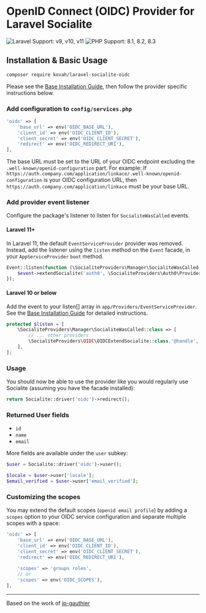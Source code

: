 # OpenID Connect (OIDC) Provider for Laravel Socialite

![Laravel Support: v9, v10, v11](https://img.shields.io/badge/Laravel%20Support-v9%2C%20v10%2C%20v11-blue) ![PHP Support: 8.1, 8.2, 8.3](https://img.shields.io/badge/PHP%20Support-8.1%2C%208.2%2C%208.3-blue)

## Installation & Basic Usage

```bash
composer require kovah/laravel-socialite-oidc
```

Please see the [Base Installation Guide](https://socialiteproviders.com/usage/), then follow the provider specific instructions below.

### Add configuration to `config/services.php`

```php
'oidc' => [
    'base_url' => env('OIDC_BASE_URL'),
    'client_id' => env('OIDC_CLIENT_ID'),
    'client_secret' => env('OIDC_CLIENT_SECRET'),
    'redirect' => env('OIDC_REDIRECT_URI'),
],
```

The base URL must be set to the URL of your OIDC endpoint excluding the `.well-known/openid-configuration` part. For example:
If `https://auth.company.com/application/linkace/.well-known/openid-configuration` is your OIDC configuration URL, then `https://auth.company.com/application/linkace` must be your base URL.

### Add provider event listener

Configure the package's listener to listen for `SocialiteWasCalled` events.

#### Laravel 11+

In Laravel 11, the default `EventServiceProvider` provider was removed. Instead, add the listener using the `listen` method on the `Event` facade, in your `AppServiceProvider` `boot` method.

```php
Event::listen(function (\SocialiteProviders\Manager\SocialiteWasCalled $event) {
    $event->extendSocialite('auth0', \SocialiteProviders\Auth0\Provider::class);
});
```

#### Laravel 10 or below

Add the event to your listen[] array in `app/Providers/EventServiceProvider`. See the [Base Installation Guide](https://socialiteproviders.com/usage/) for detailed instructions.

```php
protected $listen = [
    \SocialiteProviders\Manager\SocialiteWasCalled::class => [
        // ... other providers
        \SocialiteProviders\OIDC\OIDCExtendSocialite::class.'@handle',
    ],
];
```

### Usage

You should now be able to use the provider like you would regularly use Socialite (assuming you have the facade
installed):

```php
return Socialite::driver('oidc')->redirect();
```

### Returned User fields

- `id`
- `name`
- `email`

More fields are available under the `user` subkey:

```php
$user = Socialite::driver('oidc')->user();

$locale = $user->user['locale'];
$email_verified = $user->user['email_verified'];
```

### Customizing the scopes

You may extend the default scopes (`openid email profile`) by adding a `scopes` option to your OIDC service configuration and separate multiple scopes with a space:

```php
'oidc' => [
    'base_url' => env('OIDC_BASE_URL'),
    'client_id' => env('OIDC_CLIENT_ID'),
    'client_secret' => env('OIDC_CLIENT_SECRET'),
    'redirect' => env('OIDC_REDIRECT_URI'),
    
    'scopes' => 'groups roles',
    // or
    'scopes' => env('OIDC_SCOPES'),
],
```

---

Based on the work of [jp-gauthier](https://github.com/jp-gauthier)
